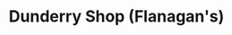 ---
title: "Dunderry Shop (Flanagan's)"
url: /dunderry/dunderry-shop-flanagans/
shop: Lebensmittel
---